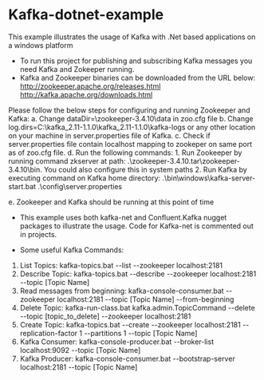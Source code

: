 # Kafka-dotnet-example
This example illustrates the usage  of Kafka with .Net based applications on a windows platform

- To run this project for publishing and subscribing Kafka messages you need Kafka and Zokeeper running.
- Kafka and Zookeeper binaries can be downloaded from the URL below:
http://zookeeper.apache.org/releases.html
http://kafka.apache.org/downloads.html

Please follow the below steps for configuring and running Zookeeper and Kafka:
a. Change dataDir=\zookeeper-3.4.10\data in zoo.cfg file
b. Change log.dirs=C:\kafka_2.11-1.1.0\kafka_2.11-1.1.0\kafka-logs or any other location on your machine in server.properties file of Kafka. 
c. Check if server.properties file contain localhost mapping to zookeper on same port as of zoo.cfg file.
d. Run the following commands:
	1. Run Zookeeper by running command zkserver at path:  .\zookeeper-3.4.10.tar\zookeeper-3.4.10\bin. You could also configure this in system paths
	2. Run Kafka by executing command on Kafka home directory: .\bin\windows\kafka-server-start.bat .\config\server.properties

e. Zookeeper and Kafka should be running at this point of time

- This example uses both kafka-net and Confluent.Kafka nugget packages to illustrate the usage. Code for Kafka-net is commented out in projects.


- Some useful Kafka Commands:

1. List Topics: kafka-topics.bat --list --zookeeper localhost:2181
2. Describe Topic: kafka-topics.bat --describe --zookeeper localhost:2181 --topic [Topic Name]
3. Read messages from beginning: kafka-console-consumer.bat --zookeeper localhost:2181 --topic [Topic Name] --from-beginning
4. Delete Topic: kafka-run-class.bat kafka.admin.TopicCommand --delete --topic [topic_to_delete] --zookeeper localhost:2181
5. Create Topic: kafka-topics.bat --create --zookeeper localhost:2181 --replication-factor 1 --partitions 1 --topic [Topic Name]
6. Kafka Consumer: kafka-console-producer.bat --broker-list localhost:9092 --topic [Topic Name]
7. Kafka Producer: kafka-console-consumer.bat --bootstrap-server localhost:2181 --topic [Topic Name]
